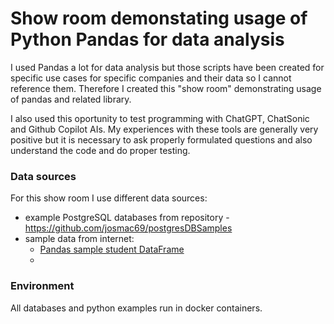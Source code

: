 # Show room demonstating usage of Python Pandas for data analysis

I used Pandas a lot for data analysis but those scripts have been created for specific use cases for specific companies and their data so I cannot reference them. Therefore I created this "show room" demonstrating usage of pandas and related library.

I also used this oportunity to test programming with ChatGPT, ChatSonic and Github Copilot AIs. My experiences with these tools are generally very positive but it is necessary to ask properly formulated questions and also understand the code and do proper testing. 

### Data sources

For this show room I use different data sources:

* example PostgreSQL databases from repository - https://github.com/josmac69/postgresDBSamples
* sample data from internet:
  * [Pandas sample student DataFrame](https://www.plus2net.com/python/pandas-student.php)
  * 

### Environment

All databases and python examples run in docker containers.
